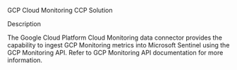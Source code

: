 GCP Cloud Monitoring CCP Solution

Description

The Google Cloud Platform Cloud Monitoring data connector provides the capability to ingest GCP Monitoring metrics into Microsoft Sentinel using the GCP Monitoring API. Refer to GCP Monitoring API documentation for more information.

